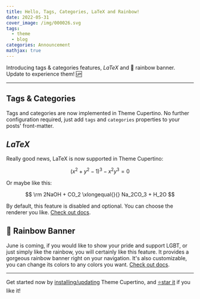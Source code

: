 ```yaml
---
title: Hello, Tags, Categories, LaTeX and Rainbow!
date: 2022-05-31
cover_image: /img/000026.svg
tags:
  - theme
  - blog
categories: Announcement
mathjax: true
---
```


Introducing tags & categories features, $LaTeX$ and 🌈 rainbow banner. Update to experience them! 🆙

---

## Tags & Categories

Tags and categories are now implemented in Theme Cupertino. No further configuration required, just add `tags` and `categories` properties to your posts' front-matter.

## $LaTeX$

Really good news, LaTeX is now supported in Theme Cupertino:

$$
(x^2 + y^2 -1)^3 -x^2 y^3 = 0
$$

Or maybe like this:

$$
\rm
2NaOH + CO_2 \xlongequal{}{} Na_2CO_3 + H_2O
$$

By default, this feature is disabled and optional. You can choose the renderer you like. [Check out docs](https://github.com/MrWillCom/hexo-theme-cupertino/blob/master/docs/features/latex.md).

## 🌈 Rainbow Banner

June is coming, if you would like to show your pride and support LGBT, or just simply like the rainbow, you will certainly like this feature. It provides a gorgeous rainbow banner right on your navigation. It's also customizable, you can change its colors to any colors you want. [Check out docs](https://github.com/MrWillCom/hexo-theme-cupertino/blob/master/docs/features/rainbow-banner.md).

---

Get started now by [installing/updating](https://github.com/MrWillCom/hexo-theme-cupertino/blob/master/README.md) Theme Cupertino, and [⭐star it](https://github.com/MrWillCom/hexo-theme-cupertino) if you like it!
